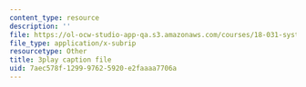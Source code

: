 ```yaml
---
content_type: resource
description: ''
file: https://ol-ocw-studio-app-qa.s3.amazonaws.com/courses/18-031-system-functions-and-the-laplace-transform-spring-2019/7aec578f129997625920e2faaaa7706a_5HfMEUO9vlY.srt
file_type: application/x-subrip
resourcetype: Other
title: 3play caption file
uid: 7aec578f-1299-9762-5920-e2faaaa7706a
---
```

